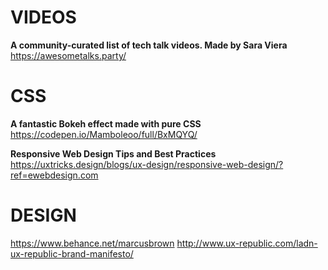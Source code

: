


# VIDEOS

**A community-curated list of tech talk videos. Made by Sara Viera**  
https://awesometalks.party/


# CSS

**A fantastic Bokeh effect made with pure CSS**  
https://codepen.io/Mamboleoo/full/BxMQYQ/

**Responsive Web Design Tips and Best Practices**  
https://uxtricks.design/blogs/ux-design/responsive-web-design/?ref=ewebdesign.com



# DESIGN

https://www.behance.net/marcusbrown
http://www.ux-republic.com/ladn-ux-republic-brand-manifesto/

